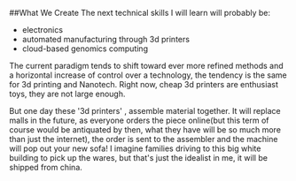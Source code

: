 ##What We Create
The next technical skills I will learn will probably be:

* electronics
* automated manufacturing through 3d printers
* cloud-based genomics computing

The current paradigm tends to shift toward ever more refined methods and a horizontal increase of control over a technology, the tendency is the same for 3d printing and Nanotech. Right now, cheap 3d printers are enthusiast toys, they are not large enough. 

But one day these '3d printers' , assemble material together. It will replace malls in the future, as everyone orders the piece online(but this term of course would be antiquated by then, what they have will be so much more than just the internet), the order is sent to the assembler and the machine will pop out your new sofa! I imagine families driving to this big white building to pick up the wares, but that's just the idealist in me, it will be shipped from china.